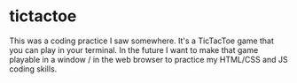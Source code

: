 # tictactoe
This was a coding practice I saw somewhere. It's a TicTacToe game that you can play in your terminal.
In the future I want to make that game playable in a window / in the web browser to practice my HTML/CSS and JS coding skills.
